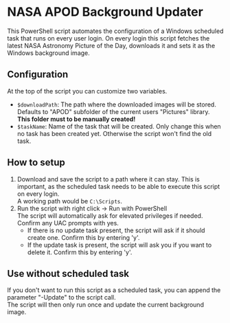 # NASA APOD Background Updater
This PowerShell script automates the configuration of a Windows scheduled task that runs on every user login.
On every login this script fetches the latest NASA Astronomy Picture of the Day, downloads it and sets it as the Windows background image.

## Configuration
At the top of the script you can customize two variables.    
* `$downloadPath`: The path where the downloaded images will be stored. Defaults to "APOD" subfolder of the current users "Pictures" library.   
**This folder must to be manually created!**
* `$taskName`: Name of the task that will be created. Only change this when no task has been created yet. Otherwise the script won't find the old task.

## How to setup
1. Download and save the script to a path where it can stay. This is important, as the scheduled task needs to be able to execute this script on every login.  
A working path would be `C:\Scripts`.
2. Run the script with right click -> Run with PowerShell   
The script will automatically ask for elevated privileges if needed. Confirm any UAC prompts with yes.
    * If there is no update task present, the script will ask if it should create one. Confirm this by entering 'y'.   
    * If the update task is present, the script will ask you if you want to delete it. Confirm this by entering 'y'.

## Use without scheduled task
If you don't want to run this script as a scheduled task, you can append the parameter "-Update" to the script call.   
The script will then only run once and update the current background image.
